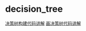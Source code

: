 # decision_tree
[决策树构建代码讲解](https://meihuakaile.github.io/2018/04/27/%E5%86%B3%E7%AD%96%E6%A0%91/)
[画决策树代码讲解](https://meihuakaile.github.io/2018/05/04/python%20annotate%E7%BB%83%E4%B9%A0%E7%94%BB%E5%86%B3%E7%AD%96%E6%A0%91/)
